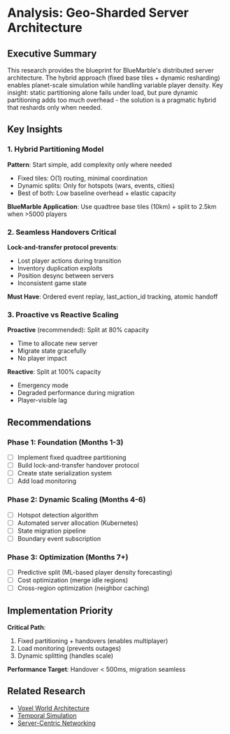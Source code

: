 # Analysis: Geo-Sharded Server Architecture

## Executive Summary

This research provides the blueprint for BlueMarble's distributed server architecture. The hybrid approach (fixed base tiles + dynamic resharding) enables planet-scale simulation while handling variable player density. Key insight: static partitioning alone fails under load, but pure dynamic partitioning adds too much overhead - the solution is a pragmatic hybrid that reshards only when needed.

## Key Insights

### 1. Hybrid Partitioning Model

**Pattern**: Start simple, add complexity only where needed
- Fixed tiles: O(1) routing, minimal coordination
- Dynamic splits: Only for hotspots (wars, events, cities)
- Best of both: Low baseline overhead + elastic capacity

**BlueMarble Application**: Use quadtree base tiles (10km) + split to 2.5km when >5000 players

### 2. Seamless Handovers Critical

**Lock-and-transfer protocol prevents**:
- Lost player actions during transition
- Inventory duplication exploits
- Position desync between servers
- Inconsistent game state

**Must Have**: Ordered event replay, last_action_id tracking, atomic handoff

### 3. Proactive vs Reactive Scaling

**Proactive** (recommended): Split at 80% capacity
- Time to allocate new server
- Migrate state gracefully
- No player impact

**Reactive**: Split at 100% capacity
- Emergency mode
- Degraded performance during migration
- Player-visible lag

## Recommendations

### Phase 1: Foundation (Months 1-3)
- [ ] Implement fixed quadtree partitioning
- [ ] Build lock-and-transfer handover protocol
- [ ] Create state serialization system
- [ ] Add load monitoring

### Phase 2: Dynamic Scaling (Months 4-6)
- [ ] Hotspot detection algorithm
- [ ] Automated server allocation (Kubernetes)
- [ ] State migration pipeline
- [ ] Boundary event subscription

### Phase 3: Optimization (Months 7+)
- [ ] Predictive split (ML-based player density forecasting)
- [ ] Cost optimization (merge idle regions)
- [ ] Cross-region optimization (neighbor caching)

## Implementation Priority

**Critical Path**: 
1. Fixed partitioning + handovers (enables multiplayer)
2. Load monitoring (prevents outages)
3. Dynamic splitting (handles scale)

**Performance Target**: Handover < 500ms, migration seamless

## Related Research

- [Voxel World Architecture](../conversation-dr_68dbe0e4/)
- [Temporal Simulation](../conversation-temporal-simulation/)
- [Server-Centric Networking](../conversation-dr_68dbe0cc/)
